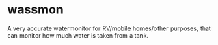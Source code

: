# wassmon
A very accurate watermonitor for RV/mobile homes/other purposes, that can monitor how much water is taken from a tank.
